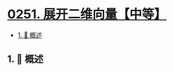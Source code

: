 # [0251. 展开二维向量【中等】](https://github.com/tnotesjs/TNotes.leetcode/tree/main/notes/0251.%20%E5%B1%95%E5%BC%80%E4%BA%8C%E7%BB%B4%E5%90%91%E9%87%8F%E3%80%90%E4%B8%AD%E7%AD%89%E3%80%91)

<!-- region:toc -->

- [1. 📝 概述](#1--概述)

<!-- endregion:toc -->

## 1. 📝 概述
